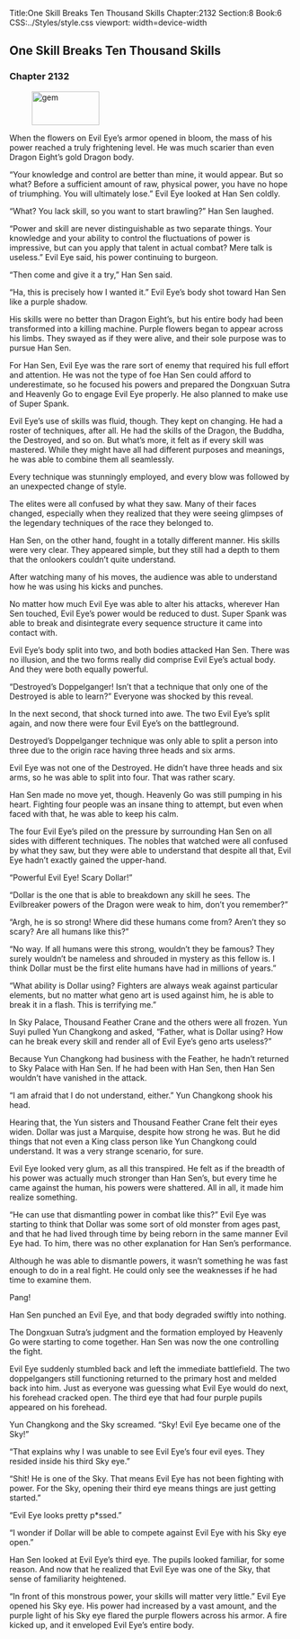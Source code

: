 Title:One Skill Breaks Ten Thousand Skills 
Chapter:2132 
Section:8 
Book:6 
CSS:../Styles/style.css 
viewport: width=device-width
  
## One Skill Breaks Ten Thousand Skills
### Chapter 2132 
<figure>
	<img src="../Images/gem.gif" alt="gem" id="gem" width="120" height="60" />
</figure>
  

  
  When the flowers on Evil Eye’s armor opened in bloom, the mass of his power reached a truly frightening level. He was much scarier than even Dragon Eight’s gold Dragon body.

“Your knowledge and control are better than mine, it would appear. But so what? Before a sufficient amount of raw, physical power, you have no hope of triumphing. You will ultimately lose.” Evil Eye looked at Han Sen coldly.

“What? You lack skill, so you want to start brawling?” Han Sen laughed.

“Power and skill are never distinguishable as two separate things. Your knowledge and your ability to control the fluctuations of power is impressive, but can you apply that talent in actual combat? Mere talk is useless.” Evil Eye said, his power continuing to burgeon.

“Then come and give it a try,” Han Sen said.

“Ha, this is precisely how I wanted it.” Evil Eye’s body shot toward Han Sen like a purple shadow.

His skills were no better than Dragon Eight’s, but his entire body had been transformed into a killing machine. Purple flowers began to appear across his limbs. They swayed as if they were alive, and their sole purpose was to pursue Han Sen.

For Han Sen, Evil Eye was the rare sort of enemy that required his full effort and attention. He was not the type of foe Han Sen could afford to underestimate, so he focused his powers and prepared the Dongxuan Sutra and Heavenly Go to engage Evil Eye properly. He also planned to make use of Super Spank.

Evil Eye’s use of skills was fluid, though. They kept on changing. He had a roster of techniques, after all. He had the skills of the Dragon, the Buddha, the Destroyed, and so on. But what’s more, it felt as if every skill was mastered. While they might have all had different purposes and meanings, he was able to combine them all seamlessly.

Every technique was stunningly employed, and every blow was followed by an unexpected change of style.

The elites were all confused by what they saw. Many of their faces changed, especially when they realized that they were seeing glimpses of the legendary techniques of the race they belonged to.

Han Sen, on the other hand, fought in a totally different manner. His skills were very clear. They appeared simple, but they still had a depth to them that the onlookers couldn’t quite understand.

After watching many of his moves, the audience was able to understand how he was using his kicks and punches.

No matter how much Evil Eye was able to alter his attacks, wherever Han Sen touched, Evil Eye’s power would be reduced to dust. Super Spank was able to break and disintegrate every sequence structure it came into contact with.

Evil Eye’s body split into two, and both bodies attacked Han Sen. There was no illusion, and the two forms really did comprise Evil Eye’s actual body. And they were both equally powerful.

“Destroyed’s Doppelganger! Isn’t that a technique that only one of the Destroyed is able to learn?” Everyone was shocked by this reveal.

In the next second, that shock turned into awe. The two Evil Eye’s split again, and now there were four Evil Eye’s on the battleground.

Destroyed’s Doppelganger technique was only able to split a person into three due to the origin race having three heads and six arms.

Evil Eye was not one of the Destroyed. He didn’t have three heads and six arms, so he was able to split into four. That was rather scary.

Han Sen made no move yet, though. Heavenly Go was still pumping in his heart. Fighting four people was an insane thing to attempt, but even when faced with that, he was able to keep his calm.

The four Evil Eye’s piled on the pressure by surrounding Han Sen on all sides with different techniques. The nobles that watched were all confused by what they saw, but they were able to understand that despite all that, Evil Eye hadn’t exactly gained the upper-hand.

“Powerful Evil Eye! Scary Dollar!”

“Dollar is the one that is able to breakdown any skill he sees. The Evilbreaker powers of the Dragon were weak to him, don’t you remember?”

“Argh, he is so strong! Where did these humans come from? Aren’t they so scary? Are all humans like this?”

“No way. If all humans were this strong, wouldn’t they be famous? They surely wouldn’t be nameless and shrouded in mystery as this fellow is. I think Dollar must be the first elite humans have had in millions of years.”

“What ability is Dollar using? Fighters are always weak against particular elements, but no matter what geno art is used against him, he is able to break it in a flash. This is terrifying me.”

In Sky Palace, Thousand Feather Crane and the others were all frozen. Yun Suyi pulled Yun Changkong and asked, “Father, what is Dollar using? How can he break every skill and render all of Evil Eye’s geno arts useless?”

Because Yun Changkong had business with the Feather, he hadn’t returned to Sky Palace with Han Sen. If he had been with Han Sen, then Han Sen wouldn’t have vanished in the attack.

“I am afraid that I do not understand, either.” Yun Changkong shook his head.

Hearing that, the Yun sisters and Thousand Feather Crane felt their eyes widen. Dollar was just a Marquise, despite how strong he was. But he did things that not even a King class person like Yun Changkong could understand. It was a very strange scenario, for sure.

Evil Eye looked very glum, as all this transpired. He felt as if the breadth of his power was actually much stronger than Han Sen’s, but every time he came against the human, his powers were shattered. All in all, it made him realize something.

“He can use that dismantling power in combat like this?” Evil Eye was starting to think that Dollar was some sort of old monster from ages past, and that he had lived through time by being reborn in the same manner Evil Eye had. To him, there was no other explanation for Han Sen’s performance.

Although he was able to dismantle powers, it wasn’t something he was fast enough to do in a real fight. He could only see the weaknesses if he had time to examine them.

Pang!

Han Sen punched an Evil Eye, and that body degraded swiftly into nothing.

The Dongxuan Sutra’s judgment and the formation employed by Heavenly Go were starting to come together. Han Sen was now the one controlling the fight.

Evil Eye suddenly stumbled back and left the immediate battlefield. The two doppelgangers still functioning returned to the primary host and melded back into him. Just as everyone was guessing what Evil Eye would do next, his forehead cracked open. The third eye that had four purple pupils appeared on his forehead.

Yun Changkong and the Sky screamed. “Sky! Evil Eye became one of the Sky!”

“That explains why I was unable to see Evil Eye’s four evil eyes. They resided inside his third Sky eye.”

“Shit! He is one of the Sky. That means Evil Eye has not been fighting with power. For the Sky, opening their third eye means things are just getting started.”

“Evil Eye looks pretty p*ssed.”

“I wonder if Dollar will be able to compete against Evil Eye with his Sky eye open.”

Han Sen looked at Evil Eye’s third eye. The pupils looked familiar, for some reason. And now that he realized that Evil Eye was one of the Sky, that sense of familiarity heightened.

“In front of this monstrous power, your skills will matter very little.” Evil Eye opened his Sky eye. His power had increased by a vast amount, and the purple light of his Sky eye flared the purple flowers across his armor. A fire kicked up, and it enveloped Evil Eye’s entire body.
